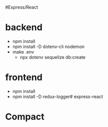 #Express/React

# backend 
* npm install
* npm install -D dotenv-cli nodemon
* make .env 
    * npx dotenv sequelize db:create

# frontend
* npm install
* npm install -D redux-logger# express-react
# Compact
